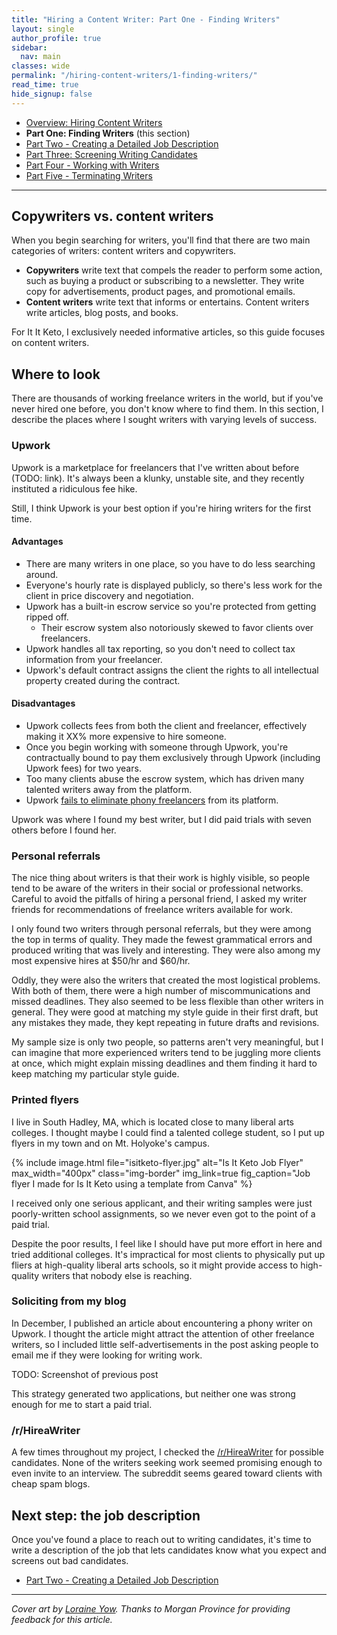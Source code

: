 ```yaml
---
title: "Hiring a Content Writer: Part One - Finding Writers"
layout: single
author_profile: true
sidebar:
  nav: main
classes: wide
permalink: "/hiring-content-writers/1-finding-writers/"
read_time: true
hide_signup: false
---
```


* [Overview: Hiring Content Writers](/hiring-content-writers/)
* **Part One: Finding Writers** (this section)
* [Part Two - Creating a Detailed Job Description](/hiring-content-writers/2-working-with-writers/)
* [Part Three: Screening Writing Candidates](/hiring-content-writers/3-screening-writers/)
* [Part Four - Working with Writers](/hiring-content-writers/4-working-with-writers/)
* [Part Five - Terminating Writers](/hiring-content-writers/5-terminating-writers/)

---

## Copywriters vs. content writers

When you begin searching for writers, you'll find that there are two main categories of writers: content writers and copywriters.

* **Copywriters** write text that compels the reader to perform some action, such as buying a product or subscribing to a newsletter. They write copy for advertisements, product pages, and promotional emails.
* **Content writers** write text that informs or entertains. Content writers write articles, blog posts, and books.

For It It Keto, I exclusively needed informative articles, so this guide focuses on content writers.

## Where to look

There are thousands of working freelance writers in the world, but if you've never hired one before, you don't know where to find them. In this section, I describe the places where I sought writers with varying levels of success.

### Upwork

Upwork is a marketplace for freelancers that I've written about before (TODO: link). It's always been a klunky, unstable site, and they recently instituted a ridiculous fee hike.

Still, I think Upwork is your best option if you're hiring writers for the first time.

#### Advantages

* There are many writers in one place, so you have to do less searching around.
* Everyone's hourly rate is displayed publicly, so there's less work for the client in price discovery and negotiation.
* Upwork has a built-in escrow service so you're protected from getting ripped off.
  * Their escrow system also notoriously skewed to favor clients over freelancers.
* Upwork handles all tax reporting, so you don't need to collect tax information from your freelancer.
* Upwork's default contract assigns the client the rights to all intellectual property created during the contract.

#### Disadvantages

* Upwork collects fees from both the client and freelancer, effectively making it XX% more expensive to hire someone.
* Once you begin working with someone through Upwork, you're contractually bound to pay them exclusively through Upwork (including Upwork fees) for two years.
* Too many clients abuse the escrow system, which has driven many talented writers away from the platform.
* Upwork [fails to eliminate phony freelancers](/upwork-scammer/) from its platform.

Upwork was where I found my best writer, but I did paid trials with seven others before I found her.

### Personal referrals

The nice thing about writers is that their work is highly visible, so people tend to be aware of the writers in their social or professional networks. Careful to avoid the pitfalls of hiring a personal friend, I asked my writer friends for recommendations of freelance writers available for work.

I only found two writers through personal referrals, but they were among the top in terms of quality. They made the fewest grammatical errors and produced writing that was lively and interesting. They were also among my most expensive hires at $50/hr and $60/hr.

Oddly, they were also the writers that created the most logistical problems. With both of them, there were a high number of miscommunications and missed deadlines. They also seemed to be less flexible than other writers in general. They were good at matching my style guide in their first draft, but any mistakes they made, they kept repeating in future drafts and revisions.

My sample size is only two people, so patterns aren't very meaningful, but I can imagine that more experienced writers tend to be juggling more clients at once, which might explain missing deadlines and them finding it hard to keep matching my particular style guide.

### Printed flyers

I live in South Hadley, MA, which is located close to many liberal arts colleges. I thought maybe I could find a talented college student, so I put up flyers in my town and on Mt. Holyoke's campus.

{% include image.html file="isitketo-flyer.jpg" alt="Is It Keto Job Flyer" max_width="400px" class="img-border" img_link=true fig_caption="Job flyer I made for Is It Keto using a template from Canva" %}

I received only one serious applicant, and their writing samples were just poorly-written school assignments, so we never even got to the point of a paid trial.

Despite the poor results, I feel like I should have put more effort in here and tried additional colleges. It's impractical for most clients to physically put up fliers at high-quality liberal arts schools, so it might provide access to high-quality writers that nobody else is reaching.

### Soliciting from my blog

In December, I published an article about encountering a phony writer on Upwork. I thought the article might attract the attention of other freelance writers, so I included little self-advertisements in the post asking people to email me if they were looking for writing work.

TODO: Screenshot of previous post

This strategy generated two applications, but neither one was strong enough for me to start a paid trial.

### /r/HireaWriter

A few times throughout my project, I checked the [/r/HireaWriter](https://www.reddit.com/r/HireaWriter/) for possible candidates. None of the writers seeking work seemed promising enough to even invite to an interview. The subreddit seems geared toward clients with cheap spam blogs.

## Next step: the job description

Once you've found a place to reach out to writing candidates, it's time to write a description of the job that lets candidates know what you expect and screens out bad candidates.

* [Part Two - Creating a Detailed Job Description](/hiring-content-writers/2-creating-a-job-description/)

---

*Cover art by [Loraine Yow](https://www.linkedin.com/in/lolo-ology/). Thanks to Morgan Province for providing feedback for this article.*